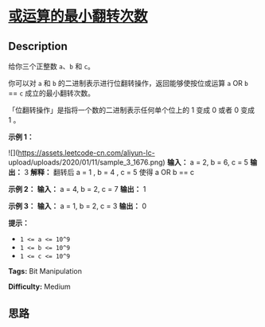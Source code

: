 # [或运算的最小翻转次数][title]

## Description

给你三个正整数 `a`、`b` 和 `c`。

你可以对 `a` 和 `b` 的二进制表示进行位翻转操作，返回能够使按位或运算   `a` OR `b` == `c`  成立的最小翻转次数。

「位翻转操作」是指将一个数的二进制表示任何单个位上的 1 变成 0 或者 0 变成 1 。



**示例 1：**

![](https://assets.leetcode-cn.com/aliyun-lc-
upload/uploads/2020/01/11/sample_3_1676.png)
            **输入：** a = 2, b = 6, c = 5    **输出：** 3    **解释：** 翻转后 a = 1 , b = 4 , c = 5 使得 a OR b == c

**示例 2：**
            **输入：** a = 4, b = 2, c = 7    **输出：** 1    

**示例 3：**
            **输入：** a = 1, b = 2, c = 3    **输出：** 0    



**提示：**

  * `1 <= a <= 10^9`
  * `1 <= b <= 10^9`
  * `1 <= c <= 10^9`


**Tags:** Bit Manipulation

**Difficulty:** Medium

## 思路

[title]: https://leetcode-cn.com/problems/minimum-flips-to-make-a-or-b-equal-to-c
